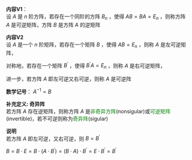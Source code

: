 **内容V1**：  
设 $A$ 是 $n$ 阶方阵，若存在一个同阶的方阵 $B_n$ ，使得 $AB=BA=E_n$ ，则称方阵 $A$ 是可逆矩阵，方阵 $B$ 是方阵 $A$ 的逆矩阵  
  
**内容V2**  
设 $A$ 是一个 $n$ 阶矩阵，若存在一个矩阵 $B$ ，使得 $AB=E_n$ ，则称 $A$ 是左可逆矩阵，  
  
对称地，若存在一个矩阵 $B^\prime$ ，使得 $B^\prime A=E_n$ ，则称 $A$ 是右可逆矩阵，  
  
进一步，若方阵 $A$ 即左可逆又右可逆，则称 $A$ 是可逆阵  
  
**数学记号**： $A^{-1}=B$  
  
**补充定义: 奇异阵**  
若方阵 $A$ 存在逆矩阵，则称方阵 $A$ 是<font color=green>非奇异方阵</font>(nonsigular)或<font color=green>可逆矩阵</font>(invertible)，若不可逆则称为<font color=green>奇异阵</font>(sigular)  
  
**说明**  
若方阵 $A$ 即左可逆，又右可逆，则 $B=B^\prime$  
  
$B=B\cdot E=B\cdot(A\cdot B^\prime)=(B\cdot A)\cdot B^\prime=E\cdot B^\prime=B^\prime$  

